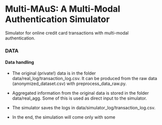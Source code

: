 # Multi-MAuS: A Multi-Modal Authentication Simulator

Simulator for online credit card transactions with multi-modal authentication.


### DATA

#### Data handling

- The original (private!) data is in  the folder data/real_log/transaction_log.csv. It can be produced from the raw data (anonymized_dataset.csv) with preprocess_data_raw.py.

- Aggregated information from the original data is stored in the folder data/real_agg. Some of this is used as direct input to the simulator.

- The simulator saves the logs in data/simulator_log/transaction_log.csv.

- In the end, the simulation will come only with some 